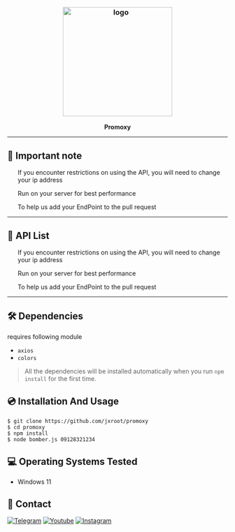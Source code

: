 
﻿
<h3 align="center"><img src="https://fizoofood.com/sms-bomber-apkresult.jpg" alt="logo" height="250px"></h3>
<p align="center">
    <b>Promoxy</b><br>
    </p>
<hr>
<h2>📢 Important note</h2>

<ol>If you encounter restrictions on using the API, you will need to change your ip address</ol>

<ol>Run on your server for best performance</ol>

<ol>To help us add your EndPoint to the pull request</ol>
<hr>
<h2>📜 API List</h2>

<ol>If you encounter restrictions on using the API, you will need to change your ip address</ol>

<ol>Run on your server for best performance</ol>

<ol>To help us add your EndPoint to the pull request</ol>
<hr>
<h2>🛠  Dependencies</h2>

requires following module 
- `axios`
- `colors`


> All the dependencies will be installed automatically when you run `npm install` for the first time.
<h2>💿 Installation And Usage</h2>

```
$ git clone https://github.com/jxroot/promoxy
$ cd promoxy
$ npm install
$ node bomber.js 09128321234
```
<h2 id="operating-systems-tested">💻 Operating Systems Tested</h2>
<ul>

<li>Windows 11</li>
</ul>





<h2 id="contact">📧 Contact</h2>
<p >
<a href="https://t.me/sectoolfa"><img title="Telegram" src="https://img.shields.io/badge/Telegram-black?style=for-the-badge&logo=Telegram"></a>
<a href="https://www.youtube.com/channel/UC0-QcOXgzRgSfcE3zerwu9w/?sub_confirmation=1"><img title="Youtube" src="https://img.shields.io/badge/Youtube-red?style=for-the-badge&logo=Youtube"></a>
<a href="https://www.instagram.com/sectoolfa"><img title="Instagram" src="https://img.shields.io/badge/Instagram-white?style=for-the-badge&logo=Instagram"></a>

